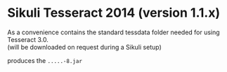 Sikuli Tesseract 2014 (version 1.1.x)
===

As a convenience contains the standard tessdata folder needed for using Tesseract 3.0.<br />
(will be downloaded on request during a Sikuli setup)

produces the `.....-8.jar`

